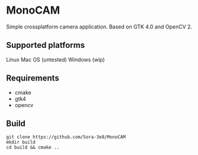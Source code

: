 MonoCAM
===============
Simple crossplatform camera application.
Based on GTK 4.0 and OpenCV 2. 

Supported platforms
---------------
Linux
Mac OS (untested)
Windows (wip)

Requirements
---------------
- cmake
- gtk4
- opencv

Build
---------------
```
git clone https://github.com/Sora-3e8/MonoCAM
mkdir build
cd build && cmake ..
```

